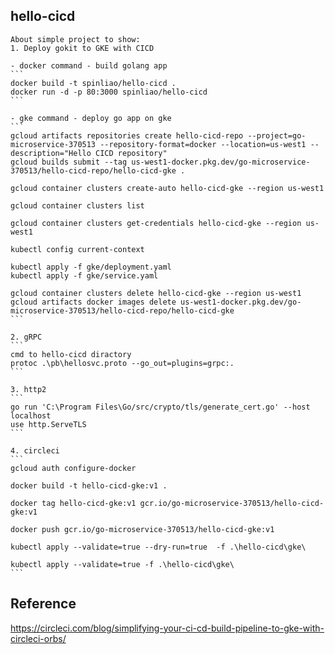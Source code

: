 ## hello-cicd
    About simple project to show:
    1. Deploy gokit to GKE with CICD 

    - docker command - build golang app
    ```
    docker build -t spinliao/hello-cicd .
    docker run -d -p 80:3000 spinliao/hello-cicd
    ```
    
    - gke command - deploy go app on gke
    ```
    gcloud artifacts repositories create hello-cicd-repo --project=go-microservice-370513 --repository-format=docker --location=us-west1 --description="Hello CICD repository"
    gcloud builds submit --tag us-west1-docker.pkg.dev/go-microservice-370513/hello-cicd-repo/hello-cicd-gke .

    gcloud container clusters create-auto hello-cicd-gke --region us-west1 

    gcloud container clusters list

    gcloud container clusters get-credentials hello-cicd-gke --region us-west1

    kubectl config current-context

    kubectl apply -f gke/deployment.yaml
    kubectl apply -f gke/service.yaml

    gcloud container clusters delete hello-cicd-gke --region us-west1
    gcloud artifacts docker images delete us-west1-docker.pkg.dev/go-microservice-370513/hello-cicd-repo/hello-cicd-gke
    ```

    2. gRPC
    ```
    cmd to hello-cicd diractory
    protoc .\pb\hellosvc.proto --go_out=plugins=grpc:.
    ```

    3. http2
    ```
    go run 'C:\Program Files\Go/src/crypto/tls/generate_cert.go' --host localhost
    use http.ServeTLS
    ```

    4. circleci
    ```
    gcloud auth configure-docker

    docker build -t hello-cicd-gke:v1 .

    docker tag hello-cicd-gke:v1 gcr.io/go-microservice-370513/hello-cicd-gke:v1

    docker push gcr.io/go-microservice-370513/hello-cicd-gke:v1    

    kubectl apply --validate=true --dry-run=true  -f .\hello-cicd\gke\

    kubectl apply --validate=true -f .\hello-cicd\gke\
    ```
## Reference
https://circleci.com/blog/simplifying-your-ci-cd-build-pipeline-to-gke-with-circleci-orbs/